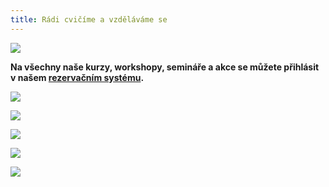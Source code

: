 ```yaml
---
title: Rádi cvičíme a vzděláváme se
---
```

![](/images/uploads/dosp_web.jpg)

**Na všechny naše kurzy, workshopy, semináře a akce se můžete přihlásit v našem [rezervačním systému](https://vigvam.webooker.eu/).**

![](/images/uploads/banery_vigvam-12-.jpg)

![](/images/uploads/cviceni_nabidka.jpg)

![](/images/uploads/banery_vigvam-10-.jpg)

![](/images/uploads/pilates.jpg)

![](/images/uploads/banery_vigvam-8-.jpg)